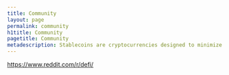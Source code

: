```yaml
---
title: Community
layout: page
permalink: community
h1title: Community
pagetitle: Community
metadescription: Stablecoins are cryptocurrencies designed to minimize the volatility of the price of the stablecoin, relative to some "stable" asset or basket of assets.
---
```


https://www.reddit.com/r/defi/
